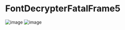 # FontDecrypterFatalFrame5

![image](https://user-images.githubusercontent.com/17991404/139595801-eaac800e-ff9e-4b1c-aa82-d609bd0acf3b.png)
![image](https://user-images.githubusercontent.com/17991404/139595805-40f2472f-77ba-4cdb-a731-8153207132a1.png)
